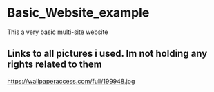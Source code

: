 # Basic_Website_example
This a very basic multi-site website
## Links to all pictures i used. Im not holding any rights related to them
https://wallpaperaccess.com/full/199948.jpg
